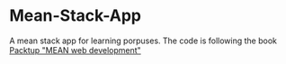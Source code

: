 # Mean-Stack-App
A mean stack app for learning porpuses.
The code is following the book 
[Packtup "MEAN web development"](www.packtpub.com/web-development/mean-web-development)

